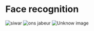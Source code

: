 # Face recognition 


![siwar](https://user-images.githubusercontent.com/109144779/206933414-c16b5ff0-6233-4a85-a37f-b8ef8aa7e572.PNG)
![ons jabeur](https://user-images.githubusercontent.com/109144779/206933421-320b94e7-8243-4387-8af6-48258fb867bc.PNG)
![Unknow image](https://user-images.githubusercontent.com/109144779/206933433-674004a0-1983-4594-a8db-90722fef84f0.PNG)

